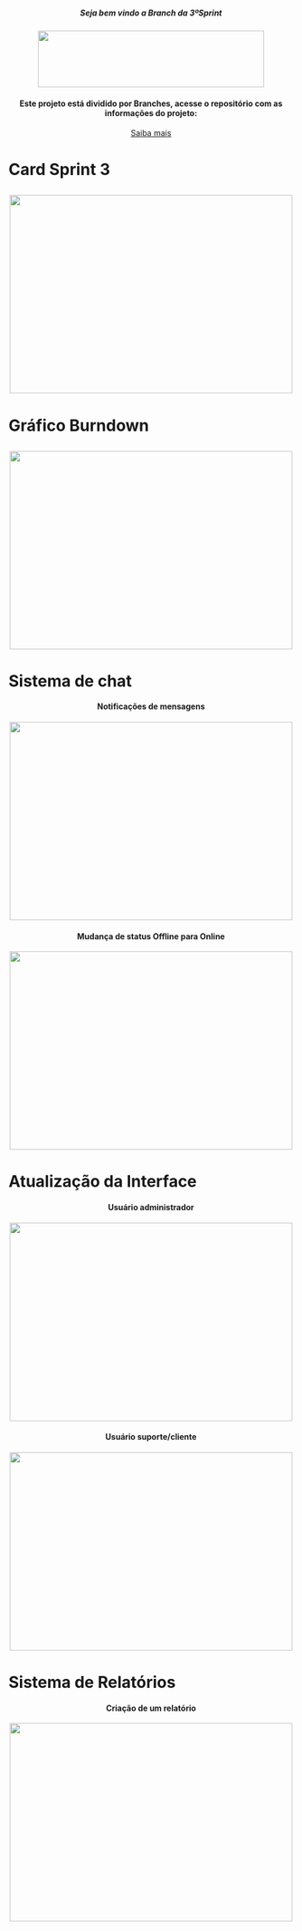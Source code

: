 ##### <p align="center"> Seja bem vindo a Branch da 3ºSprint </p>

<div align = "center">
<img src = "https://user-images.githubusercontent.com/90328117/163393929-03d3c353-5850-49c0-8327-5fa2aed4ff34.png" style = "width:400px;height:100px;">
</div>

#### <p align="center"> Este projeto está dividido por Branches, acesse o repositório com as informações do projeto: </p>

<div align = "center">
  
[Saiba mais](https://github.com/FATEC0SJC/Pro4System/blob/Sprints/README.md)
  
</div>


# <p align="left"> Card Sprint 3 </p>

<div align = "center">
<img src = "https://user-images.githubusercontent.com/90328117/169324680-2f464b17-e32c-416f-bc9f-f2a0eda0e528.png" style = "width: 500px;height:350px;">
</div> 



# <p align="left"> Gráfico Burndown </p>

<div align = "center">
<img src = "https://user-images.githubusercontent.com/90328117/172086656-76df292d-1387-4a3c-9820-76b7a4fa3c86.PNG" style = "width: 500px;height:350px;">
</div>








# Sistema de chat

#### <p align="center"> Notificações de mensagens </p>

<div align = "center">
<img src = "https://user-images.githubusercontent.com/90328117/172084553-67cac5a6-6831-43df-b98b-bebed4bccd8e.gif"  style = "width: 500px;height:350px;">
</div>

#### <p align="center"> Mudança de status Offline para Online </p>

<div align = "center">
<img src = "https://user-images.githubusercontent.com/90328117/172085149-633c9912-e0a4-4488-aef3-3241119b4b0a.gif"  style = "width: 500px;height:350px;">
</div>




# Atualização da Interface

#### <p align="center"> Usuário administrador </p>

<div align = "center">
<img src = "https://user-images.githubusercontent.com/90328117/172085368-e0198ae4-486c-48af-a897-a98a2be8a9f8.gif"  style = "width: 500px;height:350px;">
</div>

#### <p align="center"> Usuário suporte/cliente </p>

<div align = "center">
<img src = "https://user-images.githubusercontent.com/90328117/172085611-c37207fb-2e90-4212-b1dd-53997d31681b.gif"  style = "width: 500px;height:350px;">
</div>


# Sistema de Relatórios

#### <p align="center"> Criação de um relatório </p>

<div align = "center">
<img src = "https://user-images.githubusercontent.com/90328117/172086992-a8423614-73bd-44cf-9f48-f9a12d5532fb.gif"  style = "width: 500px;height:350px;">
</div>








